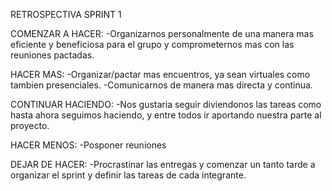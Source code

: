 RETROSPECTIVA SPRINT 1

COMENZAR A HACER:
    -Organizarnos personalmente de una manera mas eficiente y beneficiosa para el grupo y comprometernos mas con las reuniones pactadas.
    
HACER MAS:
    -Organizar/pactar mas encuentros, ya sean virtuales como tambien presenciales.
    -Comunicarnos de manera mas directa y continua.
    
CONTINUAR HACIENDO:
    -Nos gustaria seguir diviendonos las tareas como hasta ahora seguimos haciendo, y entre todos ir aportando nuestra parte al proyecto.
    
HACER MENOS:
    -Posponer reuniones
    
DEJAR DE HACER:
    -Procrastinar las entregas y comenzar un tanto tarde a organizar el sprint y definir las tareas de cada integrante.

    
    
